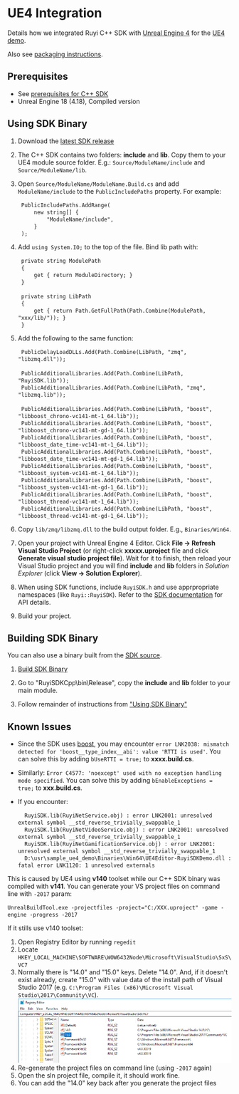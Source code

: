 # UE4 Integration

Details how we integrated Ruyi C++ SDK with [Unreal Engine 4](https://www.unrealengine.com/en-US/) for the [UE4 demo](https://github.com/subor/sample_ue4_platformer).

Also see [packaging instructions](ue4_package.md).

## Prerequisites

- See [prerequisites for C++ SDK](cplusplus.md#Prerequsites)
- Unreal Engine 18 (4.18), Compiled version

## Using SDK Binary

1. Download the [latest SDK release](https://github.com/subor/sdk/releases/)
1. The C++ SDK contains two folders: __include__ and __lib__.  Copy them to your UE4 module source folder.  E.g.: `Source/ModuleName/include` and `Source/ModuleName/lib`.
1. Open `Source/ModuleName/ModuleName.Build.cs` and add `ModuleName/include` to the `PublicIncludePaths` property.  For example:

        PublicIncludePaths.AddRange(
            new string[] {
                "ModuleName/include",
            }
        );

1. Add `using System.IO;` to the top of the file.  Bind lib path with:

        private string ModulePath
        {
            get { return ModuleDirectory; }
        }

        private string LibPath
        {
            get { return Path.GetFullPath(Path.Combine(ModulePath, "xxx/lib/")); }
        }

1. Add the following to the same function:

        PublicDelayLoadDLLs.Add(Path.Combine(LibPath, "zmq", "libzmq.dll"));

        PublicAdditionalLibraries.Add(Path.Combine(LibPath, "RuyiSDK.lib"));
        PublicAdditionalLibraries.Add(Path.Combine(LibPath, "zmq", "libzmq.lib"));

        PublicAdditionalLibraries.Add(Path.Combine(LibPath, "boost", "libboost_chrono-vc141-mt-1_64.lib"));
        PublicAdditionalLibraries.Add(Path.Combine(LibPath, "boost", "libboost_chrono-vc141-mt-gd-1_64.lib"));
        PublicAdditionalLibraries.Add(Path.Combine(LibPath, "boost", "libboost_date_time-vc141-mt-1_64.lib"));
        PublicAdditionalLibraries.Add(Path.Combine(LibPath, "boost", "libboost_date_time-vc141-mt-gd-1_64.lib"));
        PublicAdditionalLibraries.Add(Path.Combine(LibPath, "boost", "libboost_system-vc141-mt-1_64.lib"));
        PublicAdditionalLibraries.Add(Path.Combine(LibPath, "boost", "libboost_system-vc141-mt-gd-1_64.lib"));
        PublicAdditionalLibraries.Add(Path.Combine(LibPath, "boost", "libboost_thread-vc141-mt-1_64.lib"));
        PublicAdditionalLibraries.Add(Path.Combine(LibPath, "boost", "libboost_thread-vc141-mt-gd-1_64.lib"));

1. Copy `lib/zmq/libzmq.dll` to the build output folder.  E.g., `Binaries/Win64`.
1. Open your project with Unreal Engine 4 Editor.  Click __File -> Refresh Visual Studio Project__ (or right-click __xxxxx.uproject__ file and click __Generate visual studio project file__).  Wait for it to finish, then reload your Visual Studio project and you will find __include__ and __lib__ folders in _Solution Explorer_ (click __View -> Solution Explorer__).
1. When using SDK functions, include `RuyiSDK.h` and use apprpropriate namespaces (like `Ruyi::RuyiSDK`).  Refer to the [SDK documentation](https://subor.github.io/api/cpp/en-US/) for API details.
1. Build your project.

## Building SDK Binary

You can also use a binary built from the [SDK source](https://github.com/subor/sdk).

1. [Build SDK Binary](build_sdk_binary.md)

1. Go to "RuyiSDKCpp\bin\Release", copy the __include__ and __lib__ folder to your main module.

1. Follow remainder of instructions from ["Using SDK Binary"](#using-sdk-binary)

## Known Issues

- Since the SDK uses [boost](http://www.boost.org/), you may encounter `error LNK2038: mismatch detected for 'boost__type_index__abi': value 'RTTI is used'`.  You can solve this by adding `bUseRTTI = true;` to __xxxx.build.cs__.

- Similarly: `Error C4577: 'noexcept' used with no exception handling mode specified`.  You can solve this by adding `bEnableExceptions = true;` to __xxx.build.cs__.

- If you encounter:

        RuyiSDK.lib(RuyiNetService.obj) : error LNK2001: unresolved external symbol __std_reverse_trivially_swappable_1
        RuyiSDK.lib(RuyiNetVideoService.obj) : error LNK2001: unresolved external symbol __std_reverse_trivially_swappable_1
        RuyiSDK.lib(RuyiNetGamificationService.obj) : error LNK2001: unresolved external symbol __std_reverse_trivially_swappable_1
        D:\usr\sample_ue4_demo\Binaries\Win64\UE4Editor-RuyiSDKDemo.dll : fatal error LNK1120: 1 unresolved externals

This is caused by UE4 using __v140__ toolset while our C++ SDK binary was compiled with __v141__.
You can generate your VS project files on command line with `-2017` param:

    UnrealBuildTool.exe -projectfiles -project="C:/XXX.uproject" -game -engine -progress -2017

If it stills use v140 toolset:

1. Open Registry Editor by running `regedit`
1. Locate `HKEY_LOCAL_MACHINE\SOFTWARE\WOW6432Node\Microsoft\VisualStudio\SxS\VC7`
1. Normally there is "14.0" and "15.0" keys.  Delete "14.0".  And, if it doesn't exist already, create "15.0" with value data of the install path of Visual Studio 2017 (e.g. `C:\Program Files (x86)\Microsoft Visual Studio\2017\Community\VC`).  
![](/docs/img/unreal_compile_02.png)
1. Re-generate the project files on command line (using `-2017` again)
1. Open the sln project file, compile it, it should work fine.
1. You can add the "14.0" key back after you generate the project files